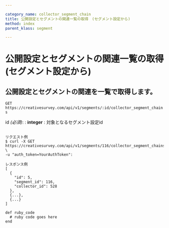 ```yaml
---

category_name: collector_segment_chain
title: 公開設定とセグメントの関連一覧の取得　(セグメント設定から)
method: index
parent_klass: segment

---
```


# 公開設定とセグメントの関連一覧の取得　(セグメント設定から)

## 公開設定とセグメントの関連を一覧で取得します。

`GET https://creativesurvey.com/api/v1/segments/:id/collector_segment_chains`

id _(必須)_:
: __integer__
: 対象となるセグメント設定id

~~~

リクエスト例
$ curl -X GET https://creativesurvey.com/api/v1/segments/116/collector_segment_chains \
-u "auth_token=YourAuthToken":

レスポンス例
[
  {
    "id": 5,
    "segment_id": 116,
    "collector_id": 528
  },
  {...},
  {...}
]

~~~
 
~~~
def ruby_code
  # ruby code goes here
end
~~~
